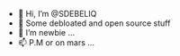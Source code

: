 - 👋 Hi, I’m @SDEBELIQ
- 👀 Some debloated and open source stuff
- 💞️ I’m newbie ...
- 📫 P.M or on mars ...

<!---
SDEBELIQ/SDEBELIQ is a ✨ special ✨ repository because its `README.md` (this file) appears on your GitHub profile.
You can click the Preview link to take a look at your changes.
--->
